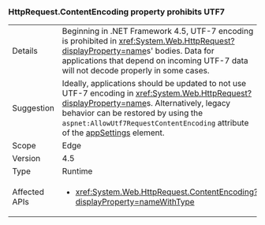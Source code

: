 ### HttpRequest.ContentEncoding property prohibits UTF7

|   |   |
|---|---|
|Details|Beginning in .NET Framework 4.5, UTF-7 encoding is prohibited in <xref:System.Web.HttpRequest?displayProperty=name>s' bodies. Data for applications that depend on incoming UTF-7 data will not decode properly in some cases.|
|Suggestion|Ideally, applications should be updated to not use UTF-7 encoding in <xref:System.Web.HttpRequest?displayProperty=name>s. Alternatively, legacy behavior can be restored by using the <code>aspnet:AllowUtf7RequestContentEncoding</code> attribute of the [appSettings](https://msdn.microsoft.com/library/hh975440(v=vs.110).aspx) element.|
|Scope|Edge|
|Version|4.5|
|Type|Runtime|
|Affected APIs|<ul><li><xref:System.Web.HttpRequest.ContentEncoding?displayProperty=nameWithType></li></ul>|

